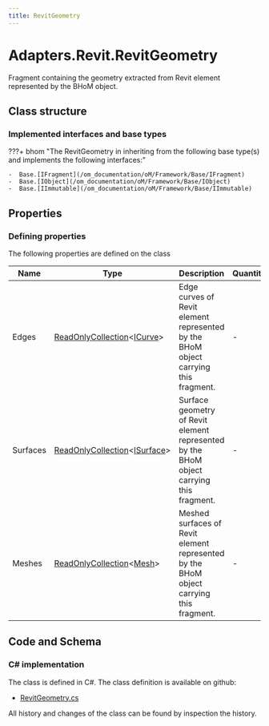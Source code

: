 ```yaml
---
title: RevitGeometry
---
```


# Adapters.Revit.RevitGeometry

Fragment containing the geometry extracted from Revit element represented by the BHoM object.

## Class structure

### Implemented interfaces and base types

???+ bhom "The RevitGeometry in inheriting from the following base type(s) and implements the following interfaces:"

    -  Base.[IFragment](/om_documentation/oM/Framework/Base/IFragment)
    -  Base.[IObject](/om_documentation/oM/Framework/Base/IObject)
    -  Base.[IImmutable](/om_documentation/oM/Framework/Base/IImmutable)


## Properties



### Defining properties

The following properties are defined on the class

| Name             | Type             | Description      | Quantity         |
|------------------|------------------|------------------|------------------|
| Edges | [ReadOnlyCollection](https://learn.microsoft.com/en-us/dotnet/api/System.Collections.ObjectModel.ReadOnlyCollection-1?view=netstandard-2.0)&lt;[ICurve](/om_documentation/oM/Dimensional/Geometry/ICurve)&gt; | Edge curves of Revit element represented by the BHoM object carrying this fragment. | - |
| Surfaces | [ReadOnlyCollection](https://learn.microsoft.com/en-us/dotnet/api/System.Collections.ObjectModel.ReadOnlyCollection-1?view=netstandard-2.0)&lt;[ISurface](/om_documentation/oM/Dimensional/Geometry/ISurface)&gt; | Surface geometry of Revit element represented by the BHoM object carrying this fragment. | - |
| Meshes | [ReadOnlyCollection](https://learn.microsoft.com/en-us/dotnet/api/System.Collections.ObjectModel.ReadOnlyCollection-1?view=netstandard-2.0)&lt;[Mesh](/om_documentation/oM/Dimensional/Geometry/Mesh)&gt; | Meshed surfaces of Revit element represented by the BHoM object carrying this fragment. | - |


## Code and Schema

### C# implementation

The class is defined in C#. The class definition is available on github:

- [RevitGeometry.cs](https://github.com/BHoM/Revit_Toolkit/blob/develop/Revit_oM/Misc/RevitGeometry.cs)

All history and changes of the class can be found by inspection the history.
